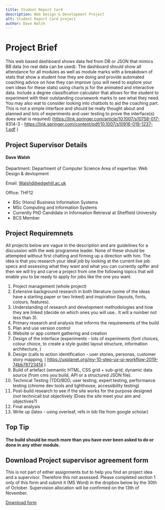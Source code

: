 ```yaml
---
title: Student Report Card
description: Web Design & Development Project
alt: Student Report Card project
author: Dave Walsh 
---
```

<div class="line-separate">

# Project Brief 
This web based dashboard shows data fed from DB or JSON that mimics BB data (no real
data can be used). The dashboard should show all attendance for all modules as well as
module marks with a breakdown of stats that show a student how they are doing and
provide automated coaching advice on how they can improve (you will need to explore your
own ideas for these stats) using charts js for the animated and interactive data. Include a
degree classification calculator that allows for the student to experiment with their
outstanding coursework marks to see what they need. You may also wat to consider looking
into chatbots to aid the coaching part. This is not a simple interface and should be really
thought about and planned and lots of experiments and user testing to prove the
interface(s) does what is required) (https://link.springer.com/article/10.1007/s10758-017-
9314-3 - https://link.springer.com/content/pdf/10.1007/s10916-019-1237-1.pdf )

## Project Supervisor Details
#### Dave Walsh

Department: Department of Computer Science
Area of expertise: Web Design & devlopment

Email: Walshd@edgehill.ac.uk

Office: THF12
<ul>
    <li>BSc (Hons) Business Information Systems</li>
    <li>MSc Computing and Information Systems</li>
    <li>Currently PhD Candidate in Information Retrieval at Sheffield University</li>
    <li>BCS Member</li>
</ul>

</div>

## Project Requiremnets
All projects below are vague in the description and are guidelines for a discussion
with the web programme leader. None of these should be attempted without first
chatting and firming up a direction with him.
The idea is that you research your ideal job by looking at the current live job specs and assessing
what they want and what you can currently opffer and then we will try and carve a project from
one the following topics that will enable you to be ready to apply for jobs like the one you want.

1. Project management (whole project)
2. Extensive background research in both literature (some of the ideas have a starting paper or two linked) and inspiration (layouts, fonts, colours, features).
3. Understanding of research and development methodologies and how they are linked (decide on which ones you will use.. It will a number not less than 3).
4. Primary research and analysis that informs the requirements of the build
5. Plan and use version control
6. Website or app content gathering and creation
7. Design of the interface (experiments - lots of experiments (font choices, colour choice, to create a style guide) layout structure, information architecture, )
8. Design (calls to action identification - user stories, personas, customer story mapping, ( https://uxplanet.org/my-10-step-ux-ui-workflow-2019-74bb78723414 )
9. Build of artefact (semantic HTML, CSS grid + sub-grid, dynamic data source (from cms you build, API or a structured JSON file).
10. Technical Testing (TDD/BDD, user testing, expert testing, performance testing (chrome dev tools and lighthouse, accessibility testing)
11. Post-build research to see if the site works for the purpose designed (not technicall but objectively (Does the site meet your aim and objectives?)
12. Final analysis
13. Write up (latex - using overleaf, refs in bib file from google scholar)



<div class="text-block border-text-block line-separate">

## Top Tip
#### The build should be much more than you have ever been asked to do or done in any other module.
</div>


## Download Project supervisor agreement form 
This is not part of either assignments but to help you find an project idea and a supervisor. Therefore this not assessed. 
Please completed section 1 only of this form and submit it (MS Word) in the dropbox below by the 30th of October. 
Supervision allocation will be confirmed on the 13th of November.

<a href="">Download form</a>